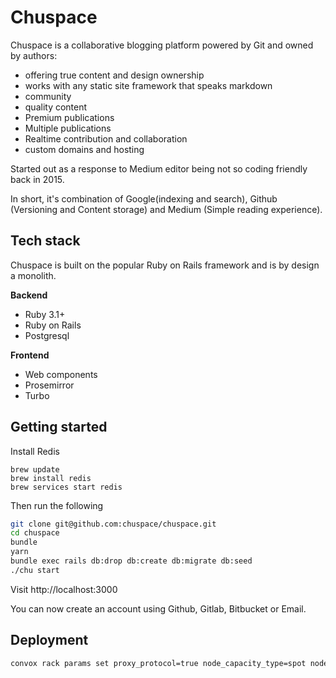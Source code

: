 # Chuspace

Chuspace is a collaborative blogging platform powered by Git and owned by authors:

- offering true content and design ownership
- works with any static site framework that speaks markdown
- community
- quality content
- Premium publications
- Multiple publications
- Realtime contribution and collaboration
- custom domains and hosting

Started out as a response to Medium editor being not so coding friendly back in 2015.

In short, it's combination of Google(indexing and search), Github (Versioning and Content storage) and Medium (Simple reading experience).

## Tech stack

Chuspace is built on the popular Ruby on Rails framework and is by design a monolith.

**Backend**

- Ruby 3.1+
- Ruby on Rails
- Postgresql

**Frontend**

- Web components
- Prosemirror
- Turbo

## Getting started

Install Redis

```
brew update
brew install redis
brew services start redis
```

Then run the following

```bash
git clone git@github.com:chuspace/chuspace.git
cd chuspace
bundle
yarn
bundle exec rails db:drop db:create db:migrate db:seed
./chu start
```

Visit http://localhost:3000

You can now create an account using Github, Gitlab, Bitbucket or Email.

## Deployment

```bash
convox rack params set proxy_protocol=true node_capacity_type=spot node_type=c5.large
```
